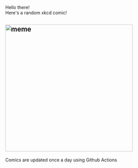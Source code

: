 Hello there! <br>Here's a random xkcd comic!<br>
## <img src="https://imgs.xkcd.com/comics/study.png" alt="meme" width="400"/><br>
Comics are updated once a day using Github Actions